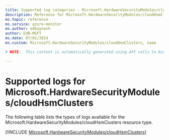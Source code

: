 ```yaml
---
title: Supported log categories - Microsoft.HardwareSecurityModules/cloudHsmClusters
description: Reference for Microsoft.HardwareSecurityModules/cloudHsmClusters in Azure Monitor Logs.
ms.topic: reference
ms.service: azure-monitor
ms.author: edbaynash
author: EdB-MSFT
ms.date: 07/01/2024
ms.custom: Microsoft.HardwareSecurityModules/cloudHsmClusters, naam

# NOTE:  This content is automatically generated using API calls to Azure. Any edits made on these files will be overwritten in the next run of the script. 

---
```





# Supported logs for Microsoft.HardwareSecurityModules/cloudHsmClusters  
The following table lists the types of logs available for the Microsoft.HardwareSecurityModules/cloudHsmClusters resource type.
  

  
[!INCLUDE [Microsoft.HardwareSecurityModules/cloudHsmClusters](./includes/microsoft-hardwaresecuritymodules-cloudhsmclusters-logs-include.md)]  
  
  

